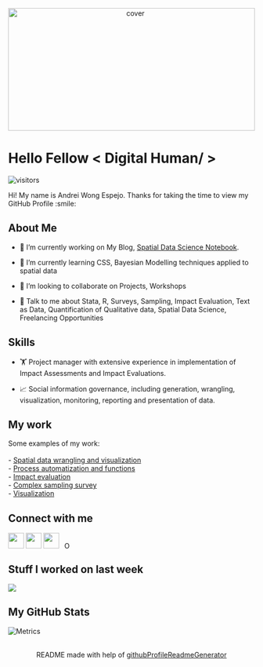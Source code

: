 
<div align="center">
<img width="100%" height = "250px" src="https://i.imgur.com/ZPAVRqs.jpg" alt="cover" />
</div>

<h1> Hello Fellow < Digital Human/ > </h1>
<p align='center'>

![visitors](https://visitor-badge.glitch.me/badge?page_id=Andrei-WongE.Andrei-WongE)

</p>
<div size='20px'> Hi! My name is Andrei Wong Espejo. Thanks for taking the time to view my GitHub Profile :smile:
</div>

<h2> About Me </h2>

- 🔭 I’m currently working on My Blog, <a href="https://andrei-wonge.github.io/Spatial_notes/">Spatial Data Science Notebook</a>.

- 🌱 I’m currently learning CSS, Bayesian Modelling techniques applied to spatial data

- 👯 I’m looking to collaborate on Projects, Workshops 

- 💬 Talk to me about Stata, R, Surveys, Sampling, Impact Evaluation, Text as Data, Quantification of Qualitative data, Spatial Data Science, Freelancing Opportunities

<h2> Skills </h2>
   
- 🏋️ Project manager with extensive experience in implementation of Impact Assessments and Impact Evaluations.<br>

- 📈 Social information governance, including generation, wrangling, visualization, monitoring, reporting and presentation of data.<br>

<h2> My work </h2>
Some examples of my work:
<br></br>
   - <a href="https://andrei-wonge.github.io/Spatial_notes/"> Spatial data wrangling and visualization</a><br>
   - <a href="https://github.com/Andrei-WongE/SDG_UIS_indicators_extractor"> Process automatization and functions</a><br>
   - <a href="https://github.com/Andrei-WongE/Randomization_Proyect-C"> Impact evaluation </a><br>
   - <a href="https://github.com/Andrei-WongE/FI_survey_HFC"> Complex sampling survey </a><br>
   - <a href="https://github.com/Andrei-WongE/ENE_ENAHO_workflow"> Visualization </a><br>

 
<h2> Connect with me </h2>
<a href = 'https://www.twitter.com/@Andrei_WongE'> <img width = '32px' align= 'center' src="https://raw.githubusercontent.com/rahulbanerjee26/githubAboutMeGenerator/main/icons/twitter.svg"/></a> 
<a href = 'https://www.github.com/Andrei-WongE'> <img width = '32px' align= 'center' src="https://raw.githubusercontent.com/rahulbanerjee26/githubAboutMeGenerator/main/icons/github.svg"/></a> 
 <a href = 'https://www.linkedin.com/in/andrei-wonge/'> <img width = '32px' align= 'center' src="https://raw.githubusercontent.com/rahulbanerjee26/githubAboutMeGenerator/main/icons/linked-in-alt.svg"/></a> 
<a
    id="cy-effective-orcid-url"
    class="underline"
    href="https://orcid.org/0000-0001-8278-3149"
    target="orcid.widget"
    rel="me noopener noreferrer"
    style="vertical-align: bottom">
    <img
        src="https://orcid.org/sites/default/files/images/orcid_24x24.png"
        style="width: 1em; margin-inline-start: 0.5em"
        alt="ORCID iD icon"/>
      <! -- https://orcid.org/0000-0001-8278-3149 -->
 </a>

<h2> Stuff I worked on last week  </h2>
<a href="https://github.com/anuraghazra/github-readme-stats">
<img align="center" src="https://github-readme-stats.vercel.app/api?username=Andrei-WongE&show_icons=true&theme=omni&count_private=true&compact=True"/>
</a>


<h2> My GitHub Stats </h2>

![Metrics](https://metrics.lecoq.io/Andrei-WongE?template=terminal&base.header=0&base.activity=0&base.repositories=0&base.metadata=0&languages=1&languages.limit=8&languages.colors=github&languages.threshold=0%25&config.timezone=America%2FToronto)


<br>
<footer align='center'>README made with help of <a href='https://github.com/rahulbanerjee26/githubProfileReadmeGenerator'>githubProfileReadmeGenerator</a> </footer>
